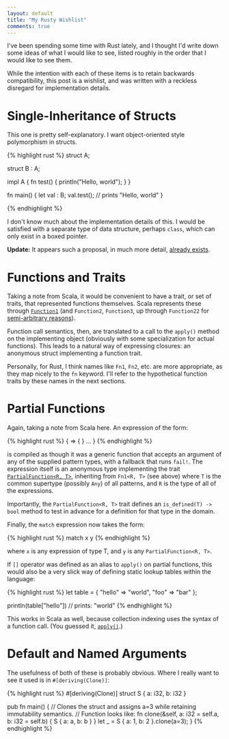 ```yaml
---
layout: default
title: "My Rusty Wishlist"
comments: true
---
```


I've been spending some time with Rust lately, and I thought I'd write down some ideas of what I would like to see, listed roughly in the order that I would like to see them.

While the intention with each of these items is to retain backwards compatibility, this post is a wishlist, and was written with a reckless disregard for implementation details.

Single-Inheritance of Structs
=============================

This one is pretty self-explanatory. I want object-oriented style polymorphism in structs.

{% highlight rust %}
struct A;

struct B : A;

impl A {
    fn test() { println("Hello, world"); }
}

fn main() {
    let val : B;
    val.test(); // prints "Hello, world"
}

{% endhighlight %}

I don't know much about the implementation details of this. I would be satisfied with a separate type of data structure, perhaps `class`, which can only exist in a boxed pointer.

**Update:** It appears such a proposal, in much more detail, [already exists](http://smallcultfollowing.com/babysteps/blog/2013/10/24/single-inheritance/).

Functions and Traits
====================

Taking a note from Scala, it would be convenient to have a trait, or set of traits, that represented functions themselves. Scala represents these through [`Function1`](http://www.scala-lang.org/api/current/index.html#scala.Function1) (and `Function2`, `Function3`, up through `Function22` for [semi-arbitrary reasons](http://stackoverflow.com/a/4152416/53315)).

Function call semantics, then, are translated to a call to the `apply()` method on the implementing object (obviously with some specialization for actual functions). This leads to a natural way of expressing closures: an anonymous struct implementing a function trait.

Personally, for Rust, I think names like `Fn1`, `Fn2`, etc. are more appropriate, as they map nicely to the `fn` keyword. I'll refer to the hypothetical function traits by these names in the next sections.

Partial Functions
=================

Again, taking a note from Scala here. An expression of the form:

{% highlight rust %}
{
    <pattern> => { <expression> }
    ...
}
{% endhighlight %}

is compiled as though it was a generic function that accepts an argument of any of the supplied pattern types, with a fallback that runs `fail!`. The expression itself is an anonymous type implementing the trait [`PartialFunction<R, T>`](http://www.scala-lang.org/api/current/index.html#scala.PartialFunction), inheriting from `Fn1<R, T>` (see above) where `T` is the common supertype (possibly `Any`) of all patterns, and `R` is the type of all of the expressions.

Importantly, the `PartialFunction<R, T>` trait defines an `is_defined(T) -> bool` method to test in advance for a definition for that type in the domain.

Finally, the `match` expression now takes the form:

{% highlight rust %}
match x y
{% endhighlight %}

where `x` is any expression of type T, and `y` is any `PartialFunction<R, T>`.

If `[]` operator was defined as an alias to `apply()` on partial functions, this would also be a very slick way of defining static lookup tables within the language:

{% highlight rust %}
let table = {
    "hello" => "world",
    "foo" => "bar"
};

println(table["hello"]) // prints: "world"
{% endhighlight %}

This works in Scala as well, because collection indexing uses the syntax of a function call. (You guessed it, [`apply()`](http://www.scala-lang.org/api/current/index.html#scala.Array).)

Default and Named Arguments
===========================

The usefulness of both of these is probably obvious. Where I really want to see it used is in `#[deriving(Clone)]`:

{% highlight rust %}
#[deriving(Clone)]
struct S {
    a: i32,
    b: i32
}

pub fn main() {
    // Clones the struct and assigns a=3 while retaining immutability semantics.
    // Function looks like: fn clone(&self, a: i32 = self.a, b: i32 = self.b) { S { a: a, b: b } }
    let _ = S { a: 1, b: 2 }.clone(a=3);
}
{% endhighlight %}
